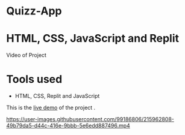 # Quizz-App
HTML, CSS, JavaScript and Replit
=======
Video of Project

# Tools used #
* HTML, CSS, Replit and JavaScript

This is the [live demo](https://app.flonnect.com/view/video/kateakshay165/Flonnect_2023-02-01_ebce0808-9fb5-4103-98ff-5cb5460203ba) of the project . 



https://user-images.githubusercontent.com/99186806/215962808-49b79da5-d44c-416e-9bbb-5e6edd887496.mp4

